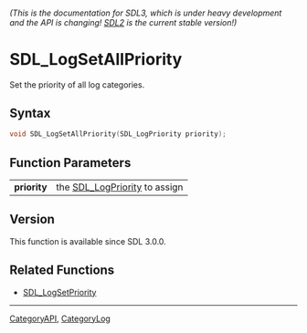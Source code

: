 ###### (This is the documentation for SDL3, which is under heavy development and the API is changing! [SDL2](https://wiki.libsdl.org/SDL2/) is the current stable version!)
# SDL_LogSetAllPriority

Set the priority of all log categories.

## Syntax

```c
void SDL_LogSetAllPriority(SDL_LogPriority priority);

```

## Function Parameters

|                  |                                                  |
| ---------------- | ------------------------------------------------ |
| **priority**     | the [SDL_LogPriority](SDL_LogPriority) to assign |

## Version

This function is available since SDL 3.0.0.

## Related Functions

* [SDL_LogSetPriority](SDL_LogSetPriority)

----
[CategoryAPI](CategoryAPI), [CategoryLog](CategoryLog)

